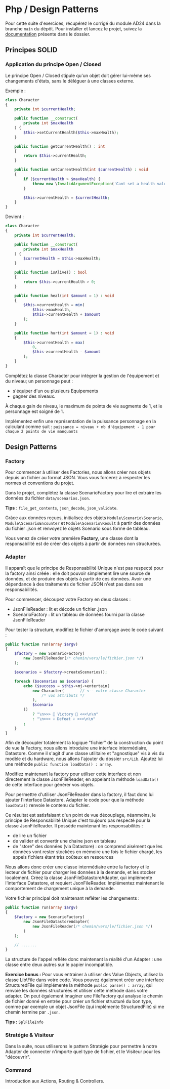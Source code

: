 # Php / Design Patterns

Pour cette suite d'exercices, récupérez le corrigé du module AD24 dans la branche `main` du dépôt.
Pour installer et lancez le projet, suivez la [documentation](../projects/JdR/) présente dans le dossier.

## Principes SOLID

### Application du principe Open / Closed

Le principe Open / Closed stipule qu'un objet doit gérer lui-même ses changements d'états, sans le déléguer à une classes externe.

Exemple :
```php
class Character
{
    private int $currentHealth;

    public function __construct(
        private int $maxHealth
    ) {
        $this->setCurrentHealth($this->maxHealth);
    }

    public function getCurrentHealth() : int
    {
        return $this->currentHealth;
    }

    public function setCurrentHealth(int $currentHealth) : void
    {
        if ($currentHealth > $maxHealth) {
            throw new \InvalidArgumentException('Cant set a health value bigger than Character max health.');
        }

        $this->currentHealth = $currentHealth;
    }
}
```
Devient :
```php
class Character
{
    private int $currentHealth;

    public function __construct(
        private int $maxHealth
    ) {
        $currentHealth = $this->maxHealth;
    }

    public function isAlive() : bool
    {
        return $this->currentHealth > 0;
    }

    public function heal(int $amount = 1) : void
    {
        $this->currentHealth = min(
            $this->maxHealth,
            $this->currentHealth + $amount
        );
    }

    public function hurt(int $amount = 1) : void
    {
        $this->currentHealth = max(
            0,
            $this->currentHealth - $amount
        );
    }
}
```

Complétez la classe Character pour intégrer la gestion de l'équipement et du niveau; un personnage peut :
 - s'équiper d'un ou plusieurs Equipements
 - gagner des niveaux.

À chaque gain de niveau, le maximum de points de vie augmente de 1, et le personnage est soigné de 1.

Implémentez enfin une représentation de la puissance personnage en la calculant comme suit : 
`puissance = niveau + nb d'équipement - 1 pour chaque 2 points de vie manquants`

## Design Patterns

### Factory

Pour commencer à utiliser des Factories, nous allons créer nos objets depuis un fichier au format JSON. Vous vous forcerez à respecter les normes et conventions du projet.

Dans le projet, complétez la classe ScenarioFactory pour lire et extraire les données du fichier `data/scenarios.json`.

__Tips__ : `file_get_contents`, `json_decode`, `json_validate`.

Grâce aux données reçues, initialisez des objets `Module\Scenario\Scenario`, `Module\ScenarioEncounter` et `Module\Scenario\Result` à partir des données du fichier .json et renvoyez le objets Scenario sous forme de tableau.

Vous venez de créer votre première **Factory**, une classe dont la responsabilité est de créer des objets à partir de données non structurées.

### Adapter

Il apparaît que le principe de Responsabilité Unique n'est pas respecté pour la factory ainsi créée : elle doit pouvoir simplement lire une source de données, et de produire des objets à partir de ces données. Avoir une dépendance à des traitements de fichier JSON n'est pas dans ses responsabilités.

Pour commencer, découpez votre Factory en deux classes :
  - JsonFileReader : lit et décode un fichier .json
  - ScenarioFactory : lit un tableau de données fourni par la classe JsonFileReader

Pour tester la structure, modifiez le fichier d'amorçage avec le code suivant :
```php
public function run(array $argv)
{
    $factory = new ScenarioFactory(
        new JsonFileReader(/* chemin/vers/le/fichier.json */)
    );

    $scenarios = $factory->createScenarios();

    foreach ($scenarios as $scenario) {
        echo ($success = $this->mj->entertain(
            new Character(       // <-- votre classe Character
                /* vos attributs */
            ),
            $scenario
        ))
            ? "\n>>> 🤘 Victory 🤘 <<<\n\n"
            : "\n>>> 💀 Defeat 💀 <<<\n\n"
        ;
    }
}
```

Afin de découpler totalement la logique "fichier" de la construction du point de vue la Factory, nous allons introduire une interface intermédiaire, Datastore. Comme il s'agit d'une classe utilitaire et "agnostique" vis à vis du modèle et du hardware, nous allons l'ajouter du dossier `src/Lib`.
Ajoutez lui une méthode `public function loadData() : array`.

Modifiez maintenant la factory pour utiliser cette interface et non directement la classe JsonFileReader, en appelant la méthode `loadData()` de cette interface pour générer vos objets.

Pour permettre d'utiliser JsonFileReader dans la factory, il faut donc lui ajouter l'interface Datastore. Adapter le code pour que la méthode `loadData()` renvoie le contenu du fichier.

Ce résultat est satisfaisant d'un point de vue découplage, néanmoins, le principe de Responsabilité Unique c'est toujours pas respecté pour la classe JsonFileReader. Il possède maintenant les responsabilités :
- de lire un fichier
- de valider et convertir une chaine json en tableau
- de "store" des données (via Datastore) : on comprend aisément que les données vont rester stockées en mémoire une fois le fichier chargé, les appels fichiers étant très coûteux en ressources

Nous allons donc créer une classe intermédiaire entre la factory et le lecteur de fichier pour charger les données à la demande, et les stocker localement.
Créez la classe JsonFileDatastoreAdapter, qui implémente l'interface Datastore, et requiert JsonFileReader. Implémentez maintenant le comportement de chargement unique à la demande.

Votre fichier principal doit maintenant refléter les changements :
```php
public function run(array $argv)
{
    $factory = new ScenarioFactory(
        new JsonFileDatastoreAdapter(
            new JsonFileReader(/* chemin/vers/le/fichier.json */)
        )
    );

    // .......
}
```

La structure de l'appel reflète donc maintenant la réalité d'un Adapter : une classe entre deux autres sur le papier incompatible.

__Exercice bonus :__
Pour vous entrainer à utiliser des Value Objects, utilisez la classe Lib\File dans votre code.
Vous pouvez également créer une interface StructuredFile qui implémente la méthode `public parse() : array`, qui renvoie les données structurées et utiliser cette méthode dans votre adapter.
On peut également imaginer une FileFactory qui analyse le chemin de fichier donné en entrée pour créer un fichier structuré du bon type, comme par exemple un objet JsonFile (qui implémente StructuredFile) si me chemin termine par `.json`.

__Tips :__ `SplFileInfo`


### Stratégie & Visiteur

Dans la suite, nous utiliserons le pattern Stratégie pour permettre à notre Adapter de connecter n'importe quel type de fichier, et le Visiteur pour les "découvrir".

### Command

Introduction aux Actions, Routing & Controllers.
